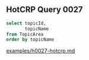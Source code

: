 
## HotCRP Query 0027
```sql
select topicId,
       topicName
from TopicArea
order by topicName
```
[examples/h0027-hotcrp.md](/examples/h0027-hotcrp.md)